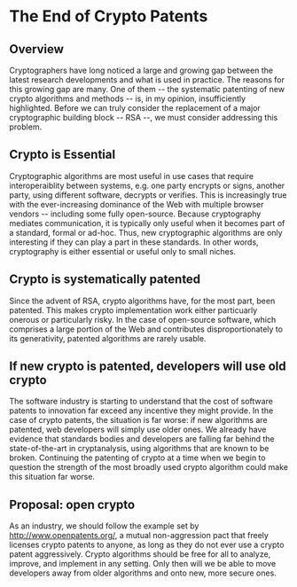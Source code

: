 The End of Crypto Patents
===

Overview
--

Cryptographers have long noticed a large and growing gap between the latest research developments and what is used in practice. The reasons for this growing gap are many. One of them -- the systematic patenting of new crypto algorithms and methods -- is, in my opinion, insufficiently highlighted. Before we can truly consider the replacement of a major cryptographic building block -- RSA --, we must consider addressing this problem.

Crypto is Essential
--

Cryptographic algorithms are most useful in use cases that require interoperaiblity between systems, e.g. one party encrypts or signs, another party, using different software, decrypts or verifies. This is increasingly true with the ever-increasing dominance of the Web with multiple browser vendors -- including some fully open-source. Because cryptography mediates communication, it is typically only useful when it becomes part of a standard, formal or ad-hoc. Thus, new cryptographic algorithms are only interesting if they can play a part in these standards. In other words, cryptography is either essential or useful only to small niches.

Crypto is systematically patented
--

Since the advent of RSA, crypto algorithms have, for the most part, been patented. This makes crypto implementation work either particuarly onerous or particularly risky. In the case of open-source software, which comprises a large portion of the Web and contributes disproportionately to its generativity, patented algorithms are rarely usable.

If new crypto is patented, developers will use old crypto
--

The software industry is starting to understand that the cost of software patents to innovation far exceed any incentive they might provide. In the case of crypto patents, the situation is far worse: if new algorithms are patented, web developers will simply use older ones. We already have evidence that standards bodies and developers are falling far behind the state-of-the-art in cryptanalysis, using algorithms that are known to be broken. Continuing the patenting of crypto at a time when we begin to question the strength of the most broadly used crypto algorithm could make this situation far worse.

Proposal: open crypto
--

As an industry, we should follow the example set by http://www.openpatents.org/, a mutual non-aggression pact that freely licenses crypto patents to anyone, as long as they do not ever use a crypto patent aggressively. Crypto algorithms should be free for all to analyze, improve, and implement in any setting. Only then will we be able to move developers away from older algorithms and onto new, more secure ones.
